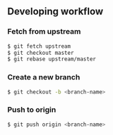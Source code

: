 ## Developing workflow

### Fetch from upstream

```bash
$ git fetch upstream
$ git checkout master
$ git rebase upstream/master
```

### Create a new branch

```bash
$ git checkout -b <branch-name>
```

### Push to origin

```bash
$ git push origin <branch-name>
```
